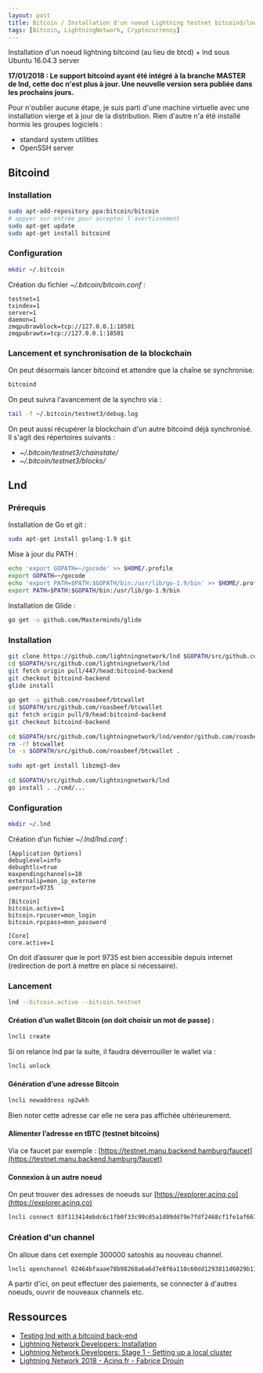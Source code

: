 ```yaml
---
layout: post
title: Bitcoin / Installation d'un noeud Lightning testnet bitcoind/lnd (obsolète)
tags: [Bitcoin, LightningNetwork, Cryptocurrency]
---
```


Installation d'un noeud lightning bitcoind (au lieu de btcd) + lnd sous Ubuntu 16.04.3 server

**17/01/2018 : Le support bitcoind ayant été intégré à la branche MASTER de lnd, cette doc n'est plus à jour. Une nouvelle version sera publiée dans les prochains jours.**

Pour n'oublier aucune étape, je suis parti d'une machine virtuelle avec une installation vierge et à jour de la distribution. Rien d'autre n'a été installé hormis les groupes logiciels :

- standard system utilities
- OpenSSH server

## Bitcoind

### Installation

```bash
sudo apt-add-repository ppa:bitcoin/bitcoin
# appyer sur entrée pour accepter l'avertissement
sudo apt-get update
sudo apt-get install bitcoind
```

### Configuration

```bash
mkdir ~/.bitcoin
```

Création du fichier *~/.bitcoin/bitcoin.conf* :

```text
testnet=1
txindex=1
server=1
daemon=1
zmqpubrawblock=tcp://127.0.0.1:18501
zmqpubrawtx=tcp://127.0.0.1:18501
```

### Lancement et synchronisation de la blockchain

On peut désormais lancer bitcoind et attendre que la chaîne se synchronise.

```bash
bitcoind
```

On peut suivra l'avancement de la synchro via :

```bash
tail -f ~/.bitcoin/testnet3/debug.log
```

On peut aussi récupérer la blockchain d'un autre bitcoind déjà synchronisé. Il s'agit des répertoires suivants :

- *~/.bitcoin/testnet3/chainstate/*
- *~/.bitcoin/testnet3/blocks/*

## Lnd

### Prérequis

Installation de Go et git :

```bash
sudo apt-get install golang-1.9 git
```

Mise à jour du PATH :

```bash
echo 'export GOPATH=~/gocode' >> $HOME/.profile
export GOPATH=~/gocode
echo 'export PATH=$PATH:$GOPATH/bin:/usr/lib/go-1.9/bin' >> $HOME/.profile
export PATH=$PATH:$GOPATH/bin:/usr/lib/go-1.9/bin
```

Installation de Glide :

```bash
go get -u github.com/Masterminds/glide
```

### Installation

```bash
git clone https://github.com/lightningnetwork/lnd $GOPATH/src/github.com/lightningnetwork/lnd
cd $GOPATH/src/github.com/lightningnetwork/lnd
git fetch origin pull/447/head:bitcoind-backend
git checkout bitcoind-backend
glide install
  
go get -u github.com/roasbeef/btcwallet
cd $GOPATH/src/github.com/roasbeef/btcwallet
git fetch origin pull/9/head:bitcoind-backend
git checkout bitcoind-backend
  
cd $GOPATH/src/github.com/lightningnetwork/lnd/vendor/github.com/roasbeef
rm -rf btcwallet
ln -s $GOPATH/src/github.com/roasbeef/btcwallet .
  
sudo apt-get install libzmq3-dev
  
cd $GOPATH/src/github.com/lightningnetwork/lnd
go install . ./cmd/...
```

### Configuration

```bash
mkdir ~/.lnd
```

Création d’un fichier *~/.lnd/lnd.conf* :

```text
[Application Options]
debuglevel=info
debughtlc=true
maxpendingchannels=10
externalip=mon_ip_externe
peerport=9735
  
[Bitcoin]
bitcoin.active=1
bitcoin.rpcuser=mon_login
bitcoin.rpcpass=mon_password
  
[Core]
core.active=1
```
On doit d’assurer que le port 9735 est bien accessible depuis internet (redirection de port à mettre en place si nécessaire).


### Lancement

```bash
lnd --bitcoin.active --bitcoin.testnet
```

#### Création d’un wallet Bitcoin (on doit choisir un mot de passe) :

```bash
lncli create
```

Si on relance lnd par la suite, il faudra déverrouiller le wallet via :

```bash
lncli unlock
```

#### Génération d’une adresse Bitcoin

```bash
lncli newaddress np2wkh
```

Bien noter cette adresse car elle ne sera pas affichée ultérieurement.

#### Alimenter l’adresse en tBTC (testnet bitcoins)

Via ce faucet par exemple : [https://testnet.manu.backend.hamburg/faucet](https://testnet.manu.backend.hamburg/faucet)

#### Connexion à un autre noeud

On peut trouver des adresses de noeuds sur [https://explorer.acinq.co](https://explorer.acinq.co)

```bash
lncli connect 03f113414ebdc6c1fb0f33c99cd5a1d09dd79e7fdf2468cf1fe1af6674361695d2@51.15.213.104:9735
```

### Création d'un channel

On alloue dans cet exemple 300000 satoshis au nouveau channel.

```bash
lncli openchannel 02464bfaaae78b98268a6a6d7e8f6a110c60dd1293811d6029b11ee9edb4bbf869 --local_amt 300000
```

A partir d'ici, on peut effectuer des paiements, se connecter à d'autres noeuds, ouvrir de nouveaux channels etc.

## Ressources

- [Testing lnd with a bitcoind back-end](https://gist.github.com/aakselrod/5644b9319041a796ba6ffca28062376e)
- [Lightning Network Developers: Installation](http://dev.lightning.community/guides/installation/)
- [Lightning Network Developers: Stage 1 - Setting up a local cluster](http://dev.lightning.community/tutorial/01-lncli/index.html)
- [Lightning Network 2018 - Acinq.fr - Fabrice Drouin](https://youtu.be/DxqTzTwFKnM)
